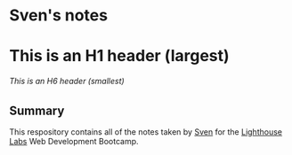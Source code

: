 # Sven's notes
# This is an H1 header (largest)
###### This is an H6 header (smallest)
## Summary
This respository contains all of the notes taken by [Sven](https://github.com/Hubzmann7) for the [Lighthouse Labs](https://www.lighthouselabs.ca/) Web Development Bootcamp.
